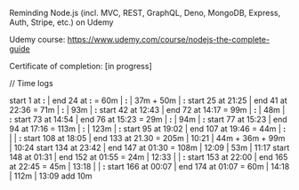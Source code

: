 Reminding Node.js (incl. MVC, REST, GraphQL, Deno, MongoDB, Express, Auth, Stripe, etc.) on Udemy

Udemy course: https://www.udemy.com/course/nodejs-the-complete-guide

Certificate of completion: [in progress]

// Time logs

start   1 at __:__  | end  24 at __:__  = 60m   | __:__ | 37m + 50m         | __:__
start  25 at 21:25  | end  41 at 22:36  = 71m   | __:__ | 93m               | __:__
start  42 at 12:43  | end  72 at 14:17  = 99m   | __:__ | 48m               | __:__
start  73 at 14:54  | end  76 at 15:23  = 29m   | __:__ | 94m               | __:__
start  77 at 15:23  | end  94 at 17:16  = 113m  | __:__ | 123m              | __:__
start  95 at 19:02  | end 107 at 19:46  = 44m   | __:__ |                   | __:__
start 108 at 18:05  | end 133 at 21.30  = 205m  | 10:21 | 44m + 36m + 99m   | 10:24
start 134 at 23:42  | end 147 at 01:30  = 108m  | 12:09 | 53m               | 11:17
start 148 at 01:31  | end 152 at 01:55  = 24m   | 12:33 |                   | __:__
start 153 at 22:00  | end 165 at 22:45  = 45m   | 13:18 |                   | __:__
start 166 at 00:07  | end 174 at 01:07  = 60m   | 14:18 | 112m              | 13:09
add 10m
